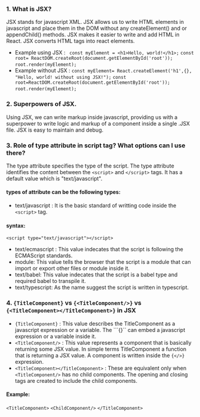 ### 1. What is JSX?
JSX stands for javascript XML. JSX allows us to write HTML elements in javascript and place them in the DOM without any createElement() and or appendChild() methods. JSX makes it easier to write and add HTML in React. JSX converts HTML tags into react elements.
- Example using JSX :
``` const myElement = <h1>Hello, world!</h1>;```
```const root= ReactDOM.createRoot(document.getElementById('root'));```
```root.render(myElement);```
- Example without JSX :
``` const myElement= React.createElement('h1',{}, "Hello, world! without using JSX!"); ```
```const root=ReactDOM.createRoot(document.getElementById('root'));```
```root.render(myElement);```

### 2. Superpowers of JSX.
Using JSX, we can write markup inside javascript, providing us with a superpower to write logic and markup of a component inside a single .JSX file. JSX is easy to maintain and debug.

### 3. Role of type attribute in script tag? What options can I use there?
The type attribute specifies the type of the script. The type attribute identifies the content between the ```<script>``` and ```</script>``` tags. It has a default value which is "text/javascript".
#### types of attribute can be the following types:
- text/javascript : It is the basic standard of writting code inside the ```<script>``` tag.
#### syntax:
```<script type="text/javascript"></script>```
- text/ecmascript : This value indecates that the script is following the ECMAScript standards.
- module: This value tells the browser that the script is a module that can import or export other files or module inside it.
- text/babel: This value indecates that the script is a babel type and required babel to transpile it.
- text/typescript: As the name suggest the script is written in typescript.

### 4. ```{TitleComponent}``` vs ```{<TitleComponent/>}``` vs ```{<TitleComponent></TitleComponent>}``` in JSX

- ```{TitleComponent}``` : This value describes the TitleComponent as a javascript expression or a variable. The ```{}`` can embed a javascript expression or a variable inside it.
- ```<TitleComponent/>``` : This value represents a component that is basically returning some JSX value. In simple terms TitleComponent a function that is returning a JSX value. A component is written inside the ```{</>}``` expression.
- ```<TitleComponent></TitleComponent>``` : These are equivalent only when ```<TitleComponent/>``` has no child components. The opening and closing tags are created to include the child components.
#### Example: 
 ```<TitleComponent>```
       ```<ChildComponent/>```
```</TitleComponent>```